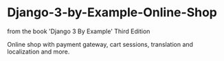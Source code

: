 # Django-3-by-Example-Online-Shop

from the book 'Django 3 By Example' Third Edition

Online shop with payment gateway, cart sessions, translation and localization and more.
